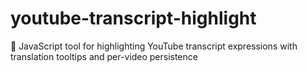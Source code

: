 # youtube-transcript-highlight
🎯 JavaScript tool for highlighting YouTube transcript expressions with translation tooltips and per-video persistence
